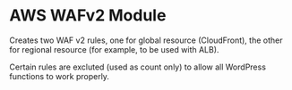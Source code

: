 # AWS WAFv2 Module

Creates two WAF v2 rules, one for global resource (CloudFront), the other for regional resource (for example, to be used with ALB).

Certain rules are excluted (used as count only) to allow all WordPress functions to work properly.

